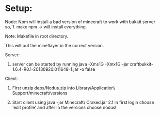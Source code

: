 Setup:
=====

Node:
  Npm will install a bad version of minecraft to work with bukkit server so,
    1. make npm -> will install everything.
  
  Note: Makefile in root directory.
  
  This will put the mineflayer in the correct version.

Server:
  1. server can be started by running java -Xms1G -Xmx1G -jar craftbukkit-1.6.4-R0.1-20130920.011648-1.jar -o false

Client:
  1. First unzip deps/Nodus.zip into Library/Application\ Support/minecraft/versions

  2. Start client using java -jar Minecraft\ Craked.jar
  2.1 In first login choose 'edit profile' and after in the versions choose nodus!

